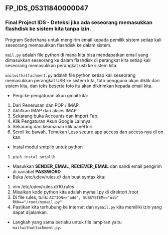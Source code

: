 ## FP_IDS_05311840000047
### Final Project IDS - Deteksi jika ada seseorang memasukkan flashdisk ke sistem kita tanpa izin. <br>

Program Sederhana untuk mengirim email kepada pemilik sistem setiap kali seseorang memasukkan flashdisk ke dalam sistem.<br>

`mail.py` adalah file python di mana kita bisa mendapatkan email yang dimasukkan seseorang ke dalam flashdisk di perangkat kita setiap kali seseorang memasukkan perangkat usb ke sistem kita. <br>

`mailwithattachment.py` adalah file python setiap kali seseorang memasukkan perangkat USB ke sistem kita, foto pengguna akan diklik dari sistem kita, dan teks beserta foto itu akan dikirimkan kepada email kita.

- Pergi ke pengaturan akun gmail kita:
1. Dari Penerusan dan POP / IMAP.
2. Aktifkan IMAP dari akses IMAP.
3. Sekarang buka Accounts dan Import Tab.
4. Klik Pengaturan Akun Google Lainnya.
5. Sekarang dari keamanan klik panel kiri.
6. Scroll ke bawah, Temukan Less secure app access dan access nya di on kan.
- Instal modul smtplib untuk python
1. `pip3 instal smtplib`
- Masukkan <b>SENDER_EMAIL</b>, <b>RECIEVER_EMAIL</b> dan sandi email pengirim di variabel <b>PASSWORD</b>
- Buka /etc/udev/rules.d/ dan buat syntax kita:
1. vim /etc/udev/rules.d/10.rules
2. Misalkan kode python kita adalah mymail.py di direktori /root
3. Di file rules, tulis: `ACTION=="add", SUBSYSTEM=="usb" RUN=="/root/mymail.py"`
4. Pastikan kita terhubung ke internet dan `mymail.py` kita memiliki izin yang dapat dijalankan.
- Langkah yang sama berlaku untuk file lampiran yaitu `mailwithattachment.py`.
